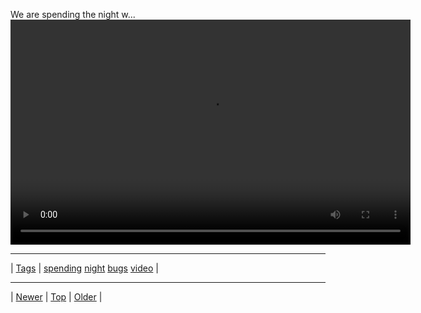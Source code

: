 <!--
title: We are spending the night with the bugs in B.U.G.S. at the London Zoo.
date: 2020-06-28T15:00:41.436Z
tags: spending, night, bugs, video
-->











We are spending the night w...
<video controls="controls" autoplay="autoplay" src="101526453562.mp4" type="video/mp4" width="640" height="360"></video>

<!--BOTTOM-POST-NAVIGATION-->
---

| [Tags](tags.md) | [spending](tag-spending.md) [night](tag-night.md) [bugs](tag-bugs.md) [video](tag-video.md) |

---

| [Newer](101288236737.md) | [Top](index.md) | [Older](101570033492.md) |